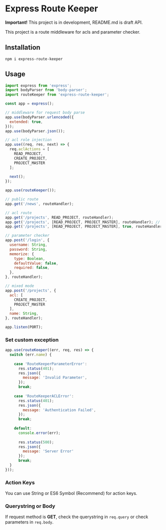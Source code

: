 # Express Route Keeper

__Important!__ This project is in development, README.md is draft API.

This project is a route middleware for acls and parameter checker.

## Installation

```
npm i express-route-keeper
```

## Usage

```javascript
import express from 'express';
import bodyParser from 'body-parser';
import routeKeeper from 'express-route-keeper';

const app = express();

// middleware for request body parse
app.use(bodyParser.urlencoded({
  extended: true,
}));
app.use(bodyParser.json());

// acl role injection
app.use((req, res, next) => {
  req.aclActions = [
    READ_PROJECT,
    CREATE_PROJECT,
    PROJECT_MASTER
  ];
  
  next();
});

app.use(routeKeeper());

// public route
app.get('/news', routeHandler);

// acl route
app.get('/projects', READ_PROJECT, routeHandler);
app.get('/projects', [READ_PROJECT, PROJECT_MASTER], routeHandler); // AND match
app.get('/projects', [READ_PROJECT, PROJECT_MASTER], true, routeHandler); // OR match

// parameter checker
app.post('/login', {
  username: String,
  password: String,
  memorize: {
    type: Boolean,
    defaultValue: false,
    required: false,
  },
}, routeHandler);

// mixed mode
app.post('/projects', {
  acl: [
    CREATE_PROJECT,
    PROJECT_MASTER
  ],
  name: String,
}, routeHandler);

app.listen(PORT);
```

### Set custom exception

```javascript
app.use(routeKeeper((err, req, res) => {
  switch (err.name) {
  
    case 'RouteKeeperParameterError':
      res.status(401);
      res.json({
        message: 'Invalid Parameter',
      });
      break;
    
    case 'RouteKeeperACLError':
      res.status(401);
      res.json({
        message: 'Authentication Failed',
      });
      break;
    
    default:
      console.error(err);
      
      res.status(500);
      res.json({
        message: 'Server Error'
      });
      break;
  }
}));
```

### Action Keys

You can use String or ES6 Symbol (Recommend) for action keys.

### Querystring or Body

If request method is __GET__, check the querystring in ```req.query``` or check parameters in ```req.body```.
